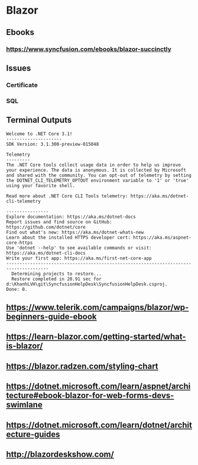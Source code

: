 # Blazor
## Ebooks
### https://www.syncfusion.com/ebooks/blazor-succinctly
## Issues
### Certificate
### SQL
## Terminal Outputs
```
Welcome to .NET Core 3.1!
---------------------
SDK Version: 3.1.300-preview-015048

Telemetry
---------
The .NET Core tools collect usage data in order to help us improve your experience. The data is anonymous. It is collected by Microsoft and shared with the community. You can opt-out of telemetry by setting the DOTNET_CLI_TELEMETRY_OPTOUT environment variable to '1' or 'true' using your favorite shell.

Read more about .NET Core CLI Tools telemetry: https://aka.ms/dotnet-cli-telemetry

----------------
Explore documentation: https://aka.ms/dotnet-docs
Report issues and find source on GitHub: https://github.com/dotnet/core
Find out what's new: https://aka.ms/dotnet-whats-new
Learn about the installed HTTPS developer cert: https://aka.ms/aspnet-core-https
Use 'dotnet --help' to see available commands or visit: https://aka.ms/dotnet-cli-docs
Write your first app: https://aka.ms/first-net-core-app
--------------------------------------------------------------------------------------
  Determining projects to restore...
  Restore completed in 20.91 sec for d:\KhanhLVH\git\SyncfusionHelpDesk\SyncfusionHelpDesk.csproj.
Done: 0.

```
## https://www.telerik.com/campaigns/blazor/wp-beginners-guide-ebook

## https://learn-blazor.com/getting-started/what-is-blazor/

## https://blazor.radzen.com/styling-chart

## https://dotnet.microsoft.com/learn/aspnet/architecture#ebook-blazor-for-web-forms-devs-swimlane

## https://dotnet.microsoft.com/learn/dotnet/architecture-guides

## http://blazordeskshow.com/
